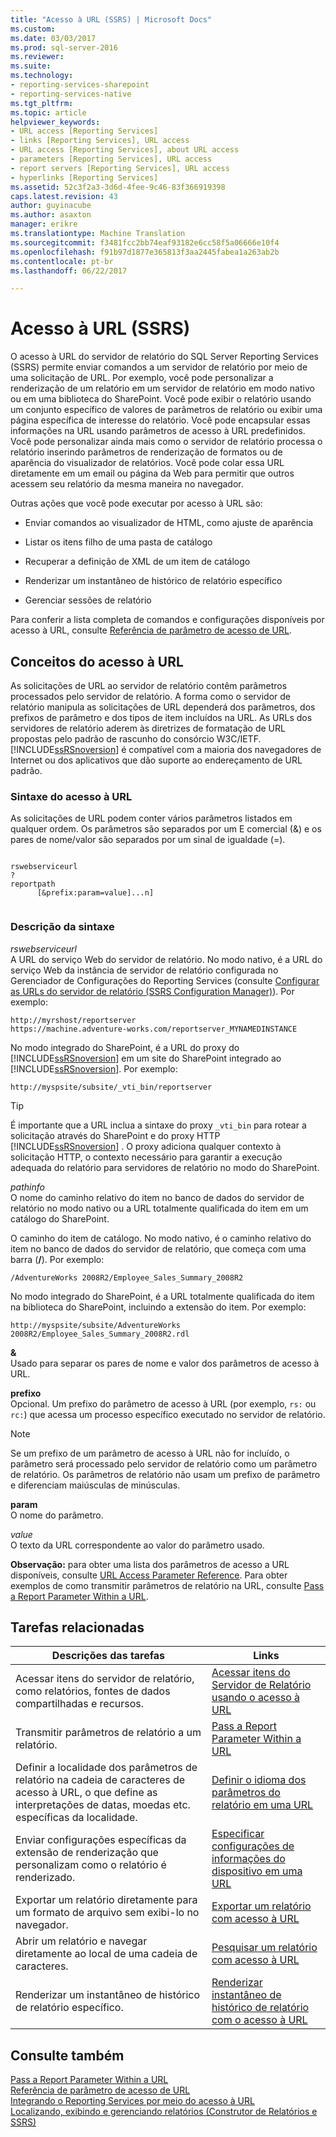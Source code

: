 ```yaml
---
title: "Acesso à URL (SSRS) | Microsoft Docs"
ms.custom: 
ms.date: 03/03/2017
ms.prod: sql-server-2016
ms.reviewer: 
ms.suite: 
ms.technology:
- reporting-services-sharepoint
- reporting-services-native
ms.tgt_pltfrm: 
ms.topic: article
helpviewer_keywords:
- URL access [Reporting Services]
- links [Reporting Services], URL access
- URL access [Reporting Services], about URL access
- parameters [Reporting Services], URL access
- report servers [Reporting Services], URL access
- hyperlinks [Reporting Services]
ms.assetid: 52c3f2a3-3d6d-4fee-9c46-83f366919398
caps.latest.revision: 43
author: guyinacube
ms.author: asaxton
manager: erikre
ms.translationtype: Machine Translation
ms.sourcegitcommit: f3481fcc2bb74eaf93182e6cc58f5a06666e10f4
ms.openlocfilehash: f91b97d1877e365813f3aa2445fabea1a263ab2b
ms.contentlocale: pt-br
ms.lasthandoff: 06/22/2017

---
```

# <a name="url-access-ssrs"></a>Acesso à URL (SSRS)
  O acesso à URL do servidor de relatório do SQL Server Reporting Services (SSRS) permite enviar comandos a um servidor de relatório por meio de uma solicitação de URL. Por exemplo, você pode personalizar a renderização de um relatório em um servidor de relatório em modo nativo ou em uma biblioteca do SharePoint. Você pode exibir o relatório usando um conjunto específico de valores de parâmetros de relatório ou exibir uma página específica de interesse do relatório. Você pode encapsular essas informações na URL usando parâmetros de acesso à URL predefinidos. Você pode personalizar ainda mais como o servidor de relatório processa o relatório inserindo parâmetros de renderização de formatos ou de aparência do visualizador de relatórios. Você pode colar essa URL diretamente em um email ou página da Web para permitir que outros acessem seu relatório da mesma maneira no navegador.  
  
 Outras ações que você pode executar por acesso à URL são:  
  
-   Enviar comandos ao visualizador de HTML, como ajuste de aparência  
  
-   Listar os itens filho de uma pasta de catálogo  
  
-   Recuperar a definição de XML de um item de catálogo  
  
-   Renderizar um instantâneo de histórico de relatório específico  
  
-   Gerenciar sessões de relatório  
  
 Para conferir a lista completa de comandos e configurações disponíveis por acesso à URL, consulte [Referência de parâmetro de acesso de URL](../reporting-services/url-access-parameter-reference.md).  
  
## <a name="url-access-concepts"></a>Conceitos do acesso à URL  
 As solicitações de URL ao servidor de relatório contêm parâmetros processados pelo servidor de relatório. A forma como o servidor de relatório manipula as solicitações de URL dependerá dos parâmetros, dos prefixos de parâmetro e dos tipos de item incluídos na URL. As URLs dos servidores de relatório aderem às diretrizes de formatação de URL propostas pelo padrão de rascunho do consórcio W3C/IETF. [!INCLUDE[ssRSnoversion](../includes/ssrsnoversion-md.md)] é compatível com a maioria dos navegadores de Internet ou dos aplicativos que dão suporte ao endereçamento de URL padrão.  
  
### <a name="url-access-syntax"></a>Sintaxe do acesso à URL  
 As solicitações de URL podem conter vários parâmetros listados em qualquer ordem. Os parâmetros são separados por um E comercial (&) e os pares de nome/valor são separados por um sinal de igualdade (=).  
  
```  
  
rswebserviceurl  
?  
reportpath  
      [&prefix:param=value]...n]  
  
```  
  
### <a name="syntax-description"></a>Descrição da sintaxe  
 *rswebserviceurl*  
 A URL do serviço Web do servidor de relatório. No modo nativo, é a URL do serviço Web da instância de servidor de relatório configurada no Gerenciador de Configurações do Reporting Services (consulte [Configurar as URLs do servidor de relatório &#40;SSRS Configuration Manager&#41;](../reporting-services/install-windows/configure-report-server-urls-ssrs-configuration-manager.md)). Por exemplo:  
  
```  
http://myrshost/reportserver  
https://machine.adventure-works.com/reportserver_MYNAMEDINSTANCE  
```  
  
 No modo integrado do SharePoint, é a URL do proxy do [!INCLUDE[ssRSnoversion](../includes/ssrsnoversion-md.md)] em um site do SharePoint integrado ao [!INCLUDE[ssRSnoversion](../includes/ssrsnoversion-md.md)]. Por exemplo:  
  
```  
http://myspsite/subsite/_vti_bin/reportserver  
```  
  
> [!TIP]  
>  É importante que a URL inclua a sintaxe do proxy `_vti_bin` para rotear a solicitação através do SharePoint e do proxy HTTP [!INCLUDE[ssRSnoversion](../includes/ssrsnoversion-md.md)] . O proxy adiciona qualquer contexto à solicitação HTTP, o contexto necessário para garantir a execução adequada do relatório para servidores de relatório no modo do SharePoint.  
  
 *pathinfo*  
 O nome do caminho relativo do item no banco de dados do servidor de relatório no modo nativo ou a URL totalmente qualificada do item em um catálogo do SharePoint.  
  
 O caminho do item de catálogo. No modo nativo, é o caminho relativo do item no banco de dados do servidor de relatório, que começa com uma barra (**/**). Por exemplo:  
  
```  
/AdventureWorks 2008R2/Employee_Sales_Summary_2008R2  
```  
  
 No modo integrado do SharePoint, é a URL totalmente qualificada do item na biblioteca do SharePoint, incluindo a extensão do item. Por exemplo:  
  
```  
http://myspsite/subsite/AdventureWorks 2008R2/Employee_Sales_Summary_2008R2.rdl  
```  
  
 **&**  
 Usado para separar os pares de nome e valor dos parâmetros de acesso à URL.  
  
 **prefixo**  
 Opcional. Um prefixo do parâmetro de acesso à URL (por exemplo, `rs:` ou `rc:`) que acessa um processo específico executado no servidor de relatório.  
  
> [!NOTE]  
>  Se um prefixo de um parâmetro de acesso à URL não for incluído, o parâmetro será processado pelo servidor de relatório como um parâmetro de relatório. Os parâmetros de relatório não usam um prefixo de parâmetro e diferenciam maiúsculas de minúsculas.  
  
 **param**  
 O nome do parâmetro.  
  
 *value*  
 O texto da URL correspondente ao valor do parâmetro usado.  
  
 **Observação:** para obter uma lista dos parâmetros de acesso a URL disponíveis, consulte [URL Access Parameter Reference](../reporting-services/url-access-parameter-reference.md). Para obter exemplos de como transmitir parâmetros de relatório na URL, consulte [Pass a Report Parameter Within a URL](../reporting-services/pass-a-report-parameter-within-a-url.md).  
  
## <a name="related-tasks"></a>Tarefas relacionadas  
  
|Descrições das tarefas|Links|  
|-----------------------|-----------|  
|Acessar itens do servidor de relatório, como relatórios, fontes de dados compartilhadas e recursos.|[Acessar itens do Servidor de Relatório usando o acesso à URL](../reporting-services/access-report-server-items-using-url-access.md)|  
|Transmitir parâmetros de relatório a um relatório.|[Pass a Report Parameter Within a URL](../reporting-services/pass-a-report-parameter-within-a-url.md)|  
|Definir a localidade dos parâmetros de relatório na cadeia de caracteres de acesso à URL, o que define as interpretações de datas, moedas etc. específicas da localidade.|[Definir o idioma dos parâmetros do relatório em uma URL](../reporting-services/set-the-language-for-report-parameters-in-a-url.md)|  
|Enviar configurações específicas da extensão de renderização que personalizam como o relatório é renderizado.|[Especificar configurações de informações do dispositivo em uma URL](../reporting-services/specify-device-information-settings-in-a-url.md)|  
|Exportar um relatório diretamente para um formato de arquivo sem exibi-lo no navegador.|[Exportar um relatório com acesso à URL](../reporting-services/export-a-report-using-url-access.md)|  
|Abrir um relatório e navegar diretamente ao local de uma cadeia de caracteres.|[Pesquisar um relatório com acesso à URL](../reporting-services/search-a-report-using-url-access.md)|  
|Renderizar um instantâneo de histórico de relatório específico.|[Renderizar instantâneo de histórico de relatório com o acesso à URL](../reporting-services/render-a-report-history-snapshot-using-url-access.md)|  
  
## <a name="see-also"></a>Consulte também  
 [Pass a Report Parameter Within a URL](../reporting-services/pass-a-report-parameter-within-a-url.md)   
 [Referência de parâmetro de acesso de URL](../reporting-services/url-access-parameter-reference.md)   
 [Integrando o Reporting Services por meio do acesso à URL](../reporting-services/application-integration/integrating-reporting-services-using-url-access.md)   
 [Localizando, exibindo e gerenciando relatórios &#40;Construtor de Relatórios e SSRS&#41;](../reporting-services/report-builder/finding-viewing-and-managing-reports-report-builder-and-ssrs.md)  
  
  
